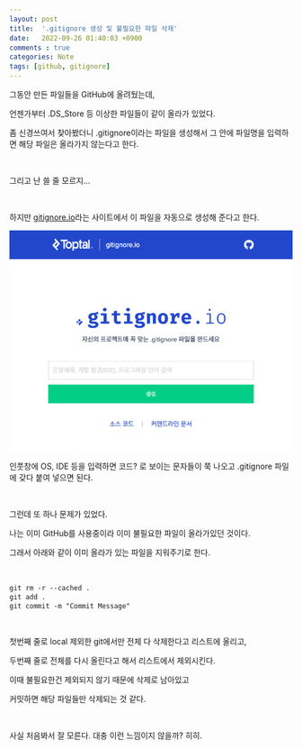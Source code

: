```yaml
---
layout: post
title:  '.gitignore 생성 및 불필요한 파일 삭제'
date:   2022-09-26 01:40:03 +0900
comments : true
categories: Note
tags: [github, gitignore]
---
```



그동안 만든 파일들을 GitHub에 올려뒀는데,

언젠가부터 .DS_Store 등 이상한 파일들이 같이 올라가 있었다.

좀 신경쓰여서 찾아봤더니 .gitignore이라는 파일을 생성해서 그 안에 파일명을 입력하면 해당 파일은 올라가지 않는다고 한다.

<br>

그리고 난 쓸 줄 모르지...

<br>

하지만 [gitignore.io](https://gitignore.io)라는 사이트에서 이 파일을 자동으로 생성해 준다고 한다.

![gitignore 스크린샷](/img/posts/22-09-26/gitignore.png)

인풋창에 OS, IDE 등을 입력하면 코드? 로 보이는 문자들이 쭉 나오고 .gitignore 파일에 갖다 붙여 넣으면 된다.

<br>

그런데 또 하나 문제가 있었다.

나는 이미 GitHub를 사용중이라 이미 불필요한 파일이 올라가있던 것이다.

그래서 아래와 같이 이미 올라가 있는 파일을 지워주기로 한다.

<br>

```linux
git rm -r --cached .
git add .
git commit -m "Commit Message"
```

<br>

첫번째 줄로 local 제외한 git에서만 전체 다 삭제한다고 리스트에 올리고,

두번째 줄로 전체를 다시 올린다고 해서 리스트에서 제외시킨다.

이때 불필요한건 제외되지 않기 때문에 삭제로 남아있고

커밋하면 해당 파일들만 삭제되는 것 같다.

<br>

사실 처음봐서 잘 모른다. 대충 이런 느낌이지 않을까? 히히.

<br>
